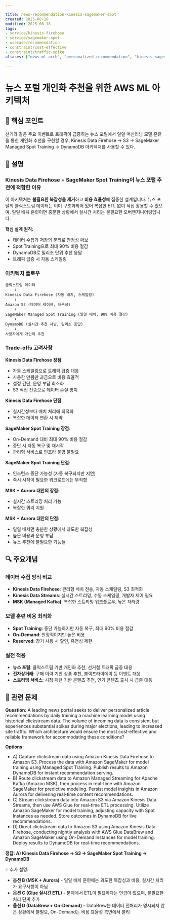 ```yaml
---

title: news-recommendation-kinesis-sagemaker-spot
created: 2025-08-18
modified: 2025-08-18
tags:
- service/kinesis-firehose
- service/sagemaker-spot
- usecase/recommendation
- constraint/cost-effective
- constraint/traffic-spike
aliases: ["news-ml-arch", "personalized-recommendation", "kinesis-sagemaker"]

---
```


# 뉴스 포털 개인화 추천을 위한 AWS ML 아키텍처

## 🎯 핵심 포인트

선거와 같은 주요 이벤트로 트래픽이 급증하는 뉴스 포털에서 일일 머신러닝 모델 훈련을 통한 개인화 추천을 구현할 경우, Kinesis Data Firehose → S3 → SageMaker Managed Spot Training → DynamoDB 아키텍처를 사용할 수 있다.

## 📝 설명

### Kinesis Data Firehose + SageMaker Spot Training이 뉴스 포털 추천에 적합한 이유

이 아키텍처는 **불필요한 복잡성을 제거**하고 **비용 효율성**에 집중한 설계입니다. 뉴스 포털의 클릭스트림 데이터는 이미 구조화되어 있어 복잡한 ETL 없이 직접 활용할 수 있으며, 일일 배치 훈련이면 충분한 상황에서 실시간 처리는 불필요한 오버엔지니어링입니다.

**핵심 설계 원칙:**
- 데이터 수집과 저장의 분리로 안정성 확보
- Spot Training으로 최대 90% 비용 절감
- DynamoDB로 밀리초 단위 추천 응답
- 트래픽 급증 시 자동 스케일링

### 아키텍처 플로우

```
클릭스트림 데이터 
    ↓
Kinesis Data Firehose (자동 배치, 스케일링)
    ↓
Amazon S3 (데이터 레이크, 내구성)
    ↓
SageMaker Managed Spot Training (일일 배치, 90% 비용 절감)
    ↓
DynamoDB (실시간 추천 서빙, 밀리초 응답)
    ↓
사용자에게 개인화 추천
```

### Trade-offs 고려사항

**Kinesis Data Firehose 장점**:
- 자동 스케일링으로 트래픽 급증 대응
- 사용한 만큼만 과금으로 비용 효율적
- 설정 간단, 운영 부담 최소화
- S3 직접 전송으로 데이터 손실 방지

**Kinesis Data Firehose 단점**:
- 실시간성보다 배치 처리에 최적화
- 복잡한 데이터 변환 시 제약

**SageMaker Spot Training 장점**:
- On-Demand 대비 최대 90% 비용 절감
- 중단 시 자동 복구 및 재시작
- 관리형 서비스로 인프라 운영 불필요

**SageMaker Spot Training 단점**:
- 인스턴스 중단 가능성 (자동 복구되지만 지연)
- 즉시 시작이 필요한 워크로드에는 부적합

**MSK + Aurora 대안의 장점**:
- 실시간 스트리밍 처리 가능
- 복잡한 쿼리 지원

**MSK + Aurora 대안의 단점**:
- 일일 배치면 충분한 상황에서 과도한 복잡성
- 높은 비용과 운영 부담
- 뉴스 추천에 불필요한 기능들

## 🔍 주요개념

### 데이터 수집 방식 비교

- **Kinesis Data Firehose**: 관리형 배치 전송, 자동 스케일링, S3 최적화
- **Kinesis Data Streams**: 실시간 스트리밍, 수동 스케일링, 개발자 제어 필요
- **MSK (Managed Kafka)**: 복잡한 스트리밍 워크플로우, 높은 처리량

### 모델 훈련 비용 최적화

- **Spot Training**: 중단 가능하지만 자동 복구, 최대 90% 비용 절감
- **On-Demand**: 안정적이지만 높은 비용
- **Reserved**: 장기 사용 시 할인, 유연성 제한

### 실전 적용

- **뉴스 포털**: 클릭스트림 기반 개인화 추천, 선거철 트래픽 급증 대응
- **전자상거래**: 구매 이력 기반 상품 추천, 블랙프라이데이 등 이벤트 대응
- **스트리밍 서비스**: 시청 패턴 기반 콘텐츠 추천, 인기 콘텐츠 출시 시 급증 대응

## 📝 관련 문제

**Question:** A leading news portal seeks to deliver personalized article recommendations by daily training a machine learning model using historical clickstream data. The volume of incoming data is consistent but experiences substantial spikes during major elections, leading to increased site traffic. Which architecture would ensure the most cost-effective and reliable framework for accommodating these conditions?

**Options:**

- A) Capture clickstream data using Amazon Kinesis Data Firehose to Amazon S3. Process the data with Amazon SageMaker for model training using Managed Spot Training. Publish results to Amazon DynamoDB for instant recommendation serving.
- B) Route clickstream data to Amazon Managed Streaming for Apache Kafka (Amazon MSK), then process in real-time with Amazon SageMaker for predictive modeling. Persist model insights in Amazon Aurora for delivering real-time content recommendations.
- C) Stream clickstream data into Amazon S3 via Amazon Kinesis Data Streams, then use AWS Glue for real-time ETL processing. Utilize Amazon SageMaker for model training, adjusting capacity with Spot Instances as needed. Store outcomes in DynamoDB for live recommendations.
- D) Direct clickstream data to Amazon S3 using Amazon Kinesis Data Firehose, conducting nightly analysis with AWS Glue DataBrew and Amazon SageMaker using On-Demand Instances for model training. Deploy results to DynamoDB for real-time recommendations.

**정답: A) Kinesis Data Firehose → S3 → SageMaker Spot Training → DynamoDB**

💡 추가 설명:

- **옵션 B (MSK + Aurora)** - 일일 배치 훈련에는 과도한 복잡성과 비용, 실시간 처리가 요구사항이 아님
- **옵션 C (Glue 실시간 ETL)** - 문제에서 ETL이 필요하다는 언급이 없으며, 불필요한 처리 단계 추가
- **옵션 D (DataBrew + On-Demand)** - DataBrew는 데이터 전처리가 명시되지 않은 상황에서 불필요, On-Demand는 비용 효율성 측면에서 불리